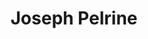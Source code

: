 ---
category: speaker
title: Joseph Pelrine
layout: default
modal-id: 3
img: josephpelrine.png
thumbnail: josephpelrine-thumbnail.png
twitter: josephpelrine
website-url: http://www.metaprog.com/
website: www.metaprog.com
bio: Joseph is a leading expert in the field of Agile software development, Europe’s first and senior Certified Scrum Trainer, as well as one of Europe’s most experienced experts on eXtreme Programming. He is has introduced Agile practices worldwide in numerous organisations, and is one of the world’s foremost experts in optimising software development teams and processes using leading-edge techniques from social complexity and psychology. Joseph Pelrine has over 25 years experience as a respected coach, mentor, and manager, including consulting work at companies ranging from small Internet start-ups to multi-nationals such as Nokia, SAP, the BBC, Siemens, Wirecard, and including work as interim CTO at companies such as eBay and Momox. A firm believer in life-long learning, Joseph is currently pursuing a PhD in psychology and linguistics.

---